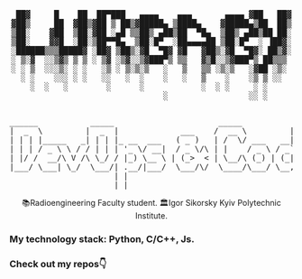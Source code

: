 <div align="center">
  <pre>
 ██▓     █    ██  ██▀███   ▄▄▄▄    ▄▄▄       ▄▄▄▄ ▓██   ██▓
▓██▒     ██  ▓██▒▓██ ▒ ██▒▓█████▄ ▒████▄    ▓█████▄▒██  ██▒
▒██░    ▓██  ▒██░▓██ ░▄█ ▒▒██▒ ▄██▒██  ▀█▄  ▒██▒ ▄██▒██ ██░
▒██░    ▓▓█  ░██░▒██▀▀█▄  ▒██░█▀  ░██▄▄▄▄██ ▒██░█▀  ░ ▐██▓░
░██████▒▒▒█████▓ ░██▓ ▒██▒░▓█  ▀█▓ ▓█   ▓██▒░▓█  ▀█▓░ ██▒▓░
░ ▒░▓  ░░▒▓▒ ▒ ▒ ░ ▒▓ ░▒▓░░▒▓███▀▒ ▒▒   ▓▒█░░▒▓███▀▒ ██▒▒▒ 
░ ░ ▒  ░░░▒░ ░ ░   ░▒ ░ ▒░▒░▒   ░   ▒   ▒▒ ░▒░▒   ░▓██ ░▒░ 
  ░ ░    ░░░ ░ ░   ░░   ░  ░    ░   ░   ▒    ░    ░▒ ▒ ░░  
    ░  ░   ░        ░      ░            ░  ░ ░     ░ ░     
                                ░                 ░░ ░     
  </pre>
</div>
<pre>______           _____                      _____           _           
|  _  \         |  _  |             ___    /  __ \         | |          
| | | |_____   _| | | |_ __  ___   ( _ )   | /  \/ ___   __| | ___ _ __ 
| | | / _ \ \ / / | | | '_ \/ __|  / _ \/\ | |    / _ \ / _` |/ _ \ '__|
| |/ /  __/\ V /\ \_/ / |_) \__ \ | (_>  < | \__/\ (_) | (_| |  __/ |   
|___/ \___| \_/  \___/| .__/|___/  \___/\/  \____/\___/ \__,_|\___|_|   
                      | |                                               
                      |_|                                               
</pre>
  </div>
<div align='center'>
  📚Radioengineering Faculty student.   
  🏛Igor Sikorsky Kyiv Polytechnic Institute.
</div>
  
### My technology stack: Python, C/C++, Js.
### Check out my repos👇



